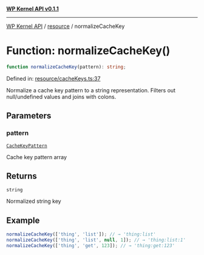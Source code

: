 [**WP Kernel API v0.1.1**](../../README.md)

---

[WP Kernel API](../../README.md) / [resource](../README.md) / normalizeCacheKey

# Function: normalizeCacheKey()

```ts
function normalizeCacheKey(pattern): string;
```

Defined in: [resource/cacheKeys.ts:37](https://github.com/theGeekist/wp-kernel/blob/main/packages/kernel/src/resource/cacheKeys.ts#L37)

Normalize a cache key pattern to a string representation.
Filters out null/undefined values and joins with colons.

## Parameters

### pattern

[`CacheKeyPattern`](../type-aliases/CacheKeyPattern.md)

Cache key pattern array

## Returns

`string`

Normalized string key

## Example

```ts
normalizeCacheKey(['thing', 'list']); // → 'thing:list'
normalizeCacheKey(['thing', 'list', null, 1]); // → 'thing:list:1'
normalizeCacheKey(['thing', 'get', 123]); // → 'thing:get:123'
```
